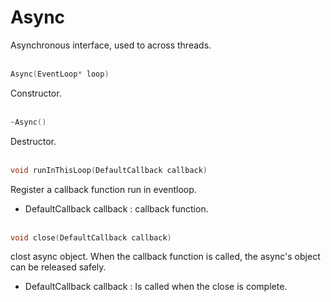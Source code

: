 # Async
Asynchronous interface, used to across threads.
<br></br>
```C++
Async(EventLoop* loop)
```
Constructor.
<br></br>
```C++
~Async()
```
Destructor.
<br></br>
```C++
void runInThisLoop(DefaultCallback callback)
```
Register a callback function run in eventloop.
* DefaultCallback callback : callback function.
<br></br>
```C++
void close(DefaultCallback callback)
```
clost async object. When the callback function is called, the async's object can be released safely.

* DefaultCallback callback : Is called when the close is complete.
<br></br>